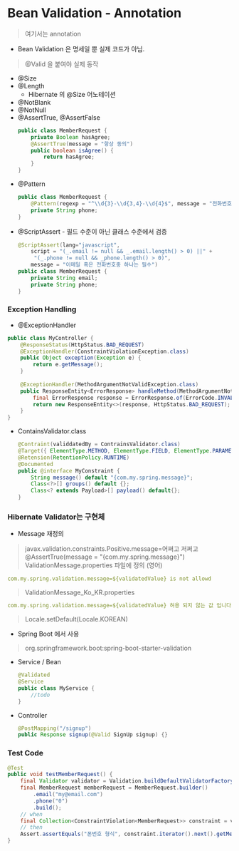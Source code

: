 # Bean Validation - Annotation
> 여기서는 annotation
* Bean Validation 은 명세일 뿐 실제 코드가 아님.

> @Valid 을 붙여야 실제 동작  
* @Size
* @Length
  * Hibernate 의 @Size 어노테이션
* @NotBlank
* @NotNull
* @AssertTrue, @AssertFalse
  ```java
  public class MemberRequest {
      private Boolean hasAgree;
      @AssertTrue(message = "항상 동의")
      public boolean isAgree() {
          return hasAgree;
      }
  }
  ```
* @Pattern
  ````java
  public class MemberRequest {
      @Pattern(regexp = "^\\d{3}-\\d{3,4}-\\d{4}$", message = "전화번호 형식")
      private String phone;
  }
  ````
* @ScriptAssert - 필드 수준이 아닌 클래스 수준에서 검증
  ```java
  @ScriptAssert(lang="javascript",
      script = "(_.email != null && _.email.length() > 0) ||" +
       "(_.phone != null && _phone.length() > 0)",
      message = "이메일 혹은 전화번호중 하나는 필수")
  public class MemberRequest {
      private String email;
      private String phone;
  }
  ```
  
### Exception Handling
* @ExceptionHandler
```java
public class MyController {
    @ResponseStatus(HttpStatus.BAD_REQUEST)
    @ExceptionHandler(ConstraintViolationException.class)
    public Object exception(Exception e) {
        return e.getMessage();
    }
    
    @ExceptionHandler(MethodArgumentNotValidException.class)
    public ResponseEntity<ErrorResponse> handleMethod(MethodArgumentNotValidException e) {
        final ErrorResponse response = ErrorResponse.of(ErrorCode.INVALID_INPUT_VALUE, e.getBindingResult());
        return new ResponseEntity<>(response, HttpStatus.BAD_REQUEST);
    }
}
```
* ContainsValidator.class
   ```java
   @Contraint(validdatedBy = ContrainsValidator.class)
   @Target({ ElementType.METHOD, ElementType.FIELD, ElementType.PARAMETER})
   @Retension(RetentionPolicy.RUNTIME)
   @Documented    
   public @interface MyConstraint {
       String message() default "{com.my.spring.message}";
       Class<?>[] groups() default {};
       Class<? extends Payload>[] payload() default{};
   }
   ```
   
### Hibernate Validator는 구현체 
* Message 재정의
> javax.validation.constraints.Positive.message=어쩌고 저쩌고
> @AssertTrue(message = "{com.my.spring.message}")
> ValidationMessage.properties 파일에 정의 (영어)
  ```yaml
  com.my.spring.validation.message=${validatedValue} is not allowd
  ```
> ValidationMessage_Ko_KR.properties
  ```yaml
  com.my.spring.validation.message=${validatedValue} 허용 되지 않는 값 입니다.
  ```
  > Locale.setDefault(Locale.KOREAN)

* Spring Boot 에서 사용
> org.springframework.boot:spring-boot-starter-validation
* Service / Bean
  ````java
  @Validated
  @Service 
  public class MyService {
      //todo
  }
  ````
* Controller
  `````java
  @PostMapping("/signup")
  public Response signup(@Valid SignUp signup) {}
  `````
> 
> 

### Test Code
```java
@Test
public void testMemberRequest() {
    final Validator validator = Validation.buildDefaultValidatorFactory().getValidator();
    final MemberRequest memberRequest = MemberRequest.builder()
        .email("my@email.com")
        .phone("0")
        .build();
    // when
    final Collection<ConstraintViolation<MemberRequest>> constraint = validator.validate(memberRequest);
    // then
    Assert.assertEquals("폰번호 형식", constraint.iterator().next().getMessage());
}
```